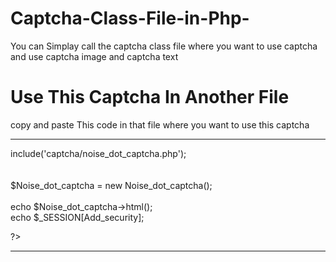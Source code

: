 # Captcha-Class-File-in-Php-
You can Simplay call the captcha class file  where you want to use captcha  and use captcha image and captcha text 
<h1> Use This Captcha In Another File </h1>
<p>copy and paste This code in that file where you want to use this captcha </p>
<hr>
<?php <br>
include('captcha/noise_dot_captcha.php');<br><br><br>
$Noise_dot_captcha = new Noise_dot_captcha(); <br><br>
 echo $Noise_dot_captcha->html();<br>
       echo $_SESSION[Add_security];<br>

 ?>
 <hr>

